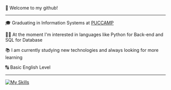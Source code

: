 <p>👋 Welcome to my github!</p>
<hr>

<p>🎓 Graduating in Information Systems at <a href="https://www.puc-campinas.edu.br/" target="blank_">PUCCAMP</a></p>
<p>👨‍💻 At the moment I'm interested in languages ​​like Python for Back-end and SQL for Database</p>
<p>📚 I am currently studying new technologies and always looking for more learning</p>
<p>🔠 Basic English Level</p>
<hr>

[![My Skills](https://skillicons.dev/icons?i=py,mysql,git,notion&perline=10)](https://skillicons.dev)

<!---
matheuschagasb/matheuschagasb is a ✨ special ✨ repository because its `README.md` (this file) appears on your GitHub profile.
You can click the Preview link to take a look at your changes.
--->

